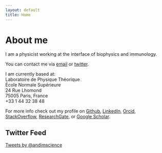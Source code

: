 ```yaml
---
layout: default
title: Home
---
```


# About me

I am a physicist working at the interface of biophysics and immunology.

You can contact me via [email](mailto:andimscience@gmail.com) or [twitter](http://twitter.com/andimscience).

I am currently based at:   
Laboratoire de Physique Théorique   
École Normale Supérieure   
24 Rue Lhomond   
75005 Paris, France  
+33 1 44 32 38 48  

For more info check out my profile on [Github](https://github.com/andim), [LinkedIn](https://www.linkedin.com/pub/andreas-mayer/83/49a/a37), [Orcid](http://orcid.org/0000-0002-6643-7622), [StackOverflow](http://stackoverflow.com/users/3223145/andi), [ResearchGate](https://www.researchgate.net/profile/Andreas_Mayer8), or [Google Scholar](http://scholar.google.de/citations?user=BKGAixAAAAAJ).

## Twitter Feed

<a class="twitter-timeline"
    href="https://twitter.com/andimscience"
    data-screen-name="andimscience"
    data-widget-id="477144629087703040">
Tweets by @andimscience</a>

<script>!function(d,s,id){var js,fjs=d.getElementsByTagName(s)[0],p=/^http:/.test(d.location)?'http':'https';if(!d.getElementById(id)){js=d.createElement(s);js.id=id;js.src=p+"://platform.twitter.com/widgets.js";fjs.parentNode.insertBefore(js,fjs);}}(document,"script","twitter-wjs");</script>
